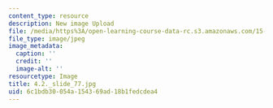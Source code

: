 ```yaml
---
content_type: resource
description: New image Upload
file: /media/https%3A/open-learning-course-data-rc.s3.amazonaws.com/15-s21-nuts-and-bolts-of-business-plans-january-iap-2014/6c1bdb30054a154369ad18b1fedcdea4_4.2._slide_77.jpg
file_type: image/jpeg
image_metadata:
  caption: ''
  credit: ''
  image-alt: ''
resourcetype: Image
title: 4.2._slide_77.jpg
uid: 6c1bdb30-054a-1543-69ad-18b1fedcdea4
---
```

